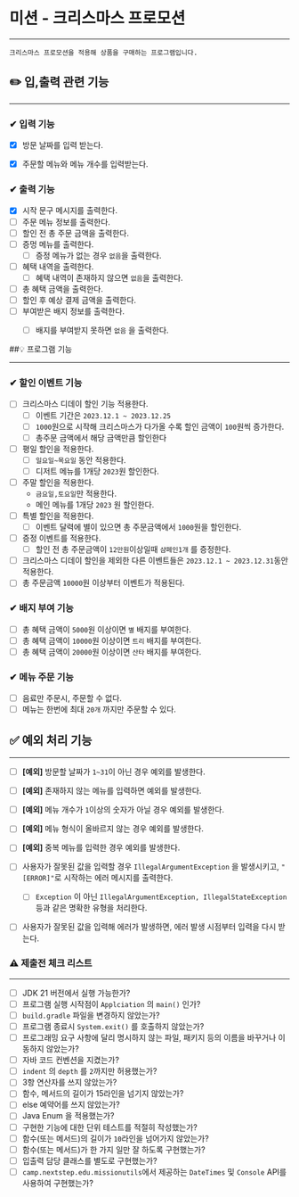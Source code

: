 # 미션 - 크리스마스 프로모션

----

```
크리스마스 프로모션을 적용해 상품을 구매하는 프로그램입니다.
```


## ✏️ 입,출력 관련 기능

----
### ✔ 입력 기능
- [x] 방문 날짜를 입력 받는다.
- [x] 주문할 메뉴와 메뉴 개수를 입력받는다.


### ✔  출력 기능
- [x] 시작 문구 메시지를 출력한다.
- [ ] 주문 메뉴 정보를 출력한다.
- [ ] 할인 전 총 주문 금액을 출력한다.
- [ ] 증멍 메뉴를 출력한다.
  - [ ] 증정 메뉴가 없는 경우 `없음`을 출력한다.
- [ ] 혜택 내역을 출력한다.
  - [ ] 혜택 내역이 존재하지 않으면 `없음`을 출력한다.
- [ ] 총 혜택 금액을 출력한다.
- [ ] 할인 후 예상 결제 금액을 출력한다.
- [ ] 부여받은 배지 정보를 출력한다.
  - [ ] 배지를 부여받지 못하면 `없음` 을 출력한다.


##💡 프로그램 기능

----

### ✔ 할인 이벤트 기능
- [ ] 크리스마스 디데이 할인 기능 적용한다.
  - [ ] 이벤트 기간은 `2023.12.1 ~ 2023.12.25`
  - [ ] `1000`원으로 시작해 크리스마스가 다가올 수록 할인 금액이 `100`원씩 증가한다.
  - [ ] 총주문 금액에서 해당 금액만큼 할인한다 
- [ ] 평일 할인을 적용한다.
  - [ ] `일요일~목요일` 동안 적용한다.
  - [ ] 디저트 메뉴를 1개당 `2023`원 할인한다.
- [ ] 주말 할인을 적용한다.
  - `금요일,토요일`만 적용한다.
  - 메인 메뉴를 1개당 `2023` 원 할인한다.
- [ ] 특별 할인을 적용한다.
  - [ ] 이벤트 달력에 별이 있으면 총 주문금액에서 `1000`원을 할인한다.
- [ ] 증정 이벤트를 적용한다.
  -  [ ] 할인 전 총 주문금액이 `12만원`이상일때 `샴페인1개` 를 증정한다.
- [ ] 크리스마스 디데이 할인을 제외한 다른 이벤트들은 `2023.12.1 ~ 2023.12.31`동안 적용한다.
- [ ] 총 주문금액 `10000`원 이상부터 이벤트가 적용된다.

### ✔ 배지 부여 기능
- [ ] 총 혜택 금액이 `5000`원 이상이면 `별` 배지를 부여한다.
- [ ] 총 혜택 금액이 `10000`원 이상이면 `트리` 배지를 부여한다.
- [ ] 총 혜택 금액이 `20000`원 이상이면 `산타` 배지를 부여한다.

### ✔ 메뉴 주문 기능
- [ ] 음료만 주문시, 주문할 수 없다.
- [ ] 메뉴는 한번에 최대 `20개` 까지만 주문할 수 있다.

## ✅ 예외 처리 기능

----

- [ ] **[예외]** 방문할 날짜가 `1~31`이 아닌 경우 예외를 발생한다.
- [ ] **[예외]** 존재하지 않는 메뉴를 입력하면 예외를 발생한다.
- [ ] **[예외]** 메뉴 개수가 `1`이상의 숫자가 아닐 경우 예외를 발생한다.
- [ ] **[예외]** 메뉴 형식이 올바르지 않는 경우 예외를 발생한다.
- [ ] **[예외]** 중복 메뉴를 입력한 경우 예외를 발생한다.
- [ ] 사용자가 잘못된 값을 입력할 경우 `IllegalArgumentException` 을 발생시키고, `"[ERROR]"`로 시작하는 에러 메시지를 출력한다.
  - [ ] `Exception` 이 아닌 `IllegalArgumentException, IllegalStateException` 등과 같은 명확한 유형을 처리한다.
- [ ] 사용자가 잘못된 값을 입력해 에러가 발생하면, 에러 발생 시점부터 입력을 다시 받는다.


### ⚠️ 제출전 체크 리스트

----

- [ ] JDK 21 버전에서 실행 가능한가?
- [ ] 프로그램 실행 시작점이 `Applciation` 의 `main()` 인가?
- [ ] `build.gradle` 파일을 변경하지 않았는가?
- [ ] 프로그램 종료시 `System.exit()` 를 호출하지 않았는가?
- [ ] 프로그래밍 요구 사항에 달리 명시하지 않는 파일, 패키지 등의 이름을 바꾸거나 이동하지 않았는가?
- [ ] 자바 코드 컨벤션을 지켰는가?
- [ ] `indent` 의 `depth` 를 `2`까지만 허용했는가?
- [ ] 3항 연산자를 쓰지 않았는가?
- [ ] 함수, 메서드의 길이가 15라인을 넘기지 않았는가?
- [ ] else 예약어를 쓰지 않았는가?
- [ ] Java Enum 을 적용했는가?
- [ ] 구현한 기능에 대한 단위 테스트를 적절히 작성했는가?
- [ ] 함수(또는 메서드)의 길이가 `10`라인을 넘어가지 않았는가?
- [ ] 함수(또는 메서드)가 한 가지 일만 잘 하도록 구현했는가?
- [ ] 입출력 담당 클래스를 별도로 구현했는가?
- [ ] `camp.nextstep.edu.missionutils`에서 제공하는 `DateTimes` 및 `Console` API를 사용하여 구현했는가?
